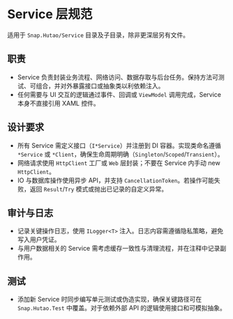 # Service 层规范

适用于 `Snap.Hutao/Service` 目录及子目录，除非更深层另有文件。

## 职责
- Service 负责封装业务流程、网络访问、数据存取与后台任务。保持方法可测试、可组合，并对外暴露接口或抽象类以利依赖注入。
- 任何需要与 UI 交互的逻辑通过事件、回调或 `ViewModel` 调用完成，Service 本身不直接引用 XAML 控件。

## 设计要求
- 所有 Service 需定义接口（`I*Service`）并注册到 DI 容器。实现类命名遵循 `*Service` 或 `*Client`，确保生命周期明确（`Singleton`/`Scoped`/`Transient`）。
- 网络请求使用 `HttpClient` 工厂或 `Web` 层封装；不要在 Service 内手动 new `HttpClient`。
- IO 与数据库操作使用异步 API，并支持 `CancellationToken`。若操作可能失败，返回 `Result`/`Try` 模式或抛出已记录的自定义异常。

## 审计与日志
- 记录关键操作日志，使用 `ILogger<T>` 注入。日志内容需遵循隐私策略，避免写入用户凭证。
- 与用户数据相关的 Service 需考虑缓存一致性与清理流程，并在注释中记录副作用。

## 测试
- 添加新 Service 时同步编写单元测试或伪造实现，确保关键路径可在 `Snap.Hutao.Test` 中覆盖。对于依赖外部 API 的逻辑使用接口和可模拟抽象。
